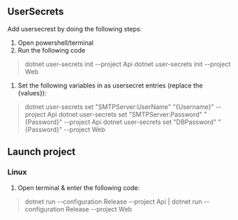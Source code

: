## UserSecrets
Add usersecrest by doing the following steps:
1. Open powershell/terminal
1. Run the following code
> dotnet user-secrets init --project Api
> dotnet user-secrets init --project Web
1. Set the following variables in as usersecret entries (replace the {values}):
> dotnet user-secrets set "SMTPServer:UserName" "{Username}" --project Api
> dotnet user-secrets set "SMTPServer:Password" "{Password}" --project Api
> dotnet user-secrets set "DBPassword" "{Password}" --project Web


## Launch project
### Linux
1. Open terminal & enter the following code:
> dotnet run --configuration Release --project Api | 
> dotnet run --configuration Release --project Web
